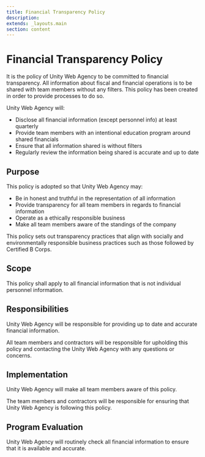 ```yaml
---
title: Financial Transparency Policy
description:
extends: _layouts.main
section: content
---
```


# Financial Transparency Policy

It is the policy of Unity Web Agency to be committed to financial transparency. All information about fiscal and financial operations is to be shared with team members without any filters. This policy has been created in order to provide processes to do so.

Unity Web Agency will:

* Disclose all financial information (except personnel info) at least quarterly
* Provide team members with an intentional education program around shared financials
* Ensure that all information shared is without filters
* Regularly review the information being shared is accurate and up to date

## Purpose

This policy is adopted so that Unity Web Agency may:

* Be in honest and truthful in the representation of all information
* Provide transparency for all team members in regards to financial information
* Operate as a ethically responsible business
* Make all team members aware of the standings of the company

This policy sets out transparency practices that align with socially and environmentally responsible business practices such as those followed by Certified B Corps.

## Scope

This policy shall apply to all financial information that is not individual personnel information.

## Responsibilities

Unity Web Agency will be responsible for providing up to date and accurate financial information.

All team members and contractors will be responsible for upholding this policy and contacting the Unity Web Agency with any questions or concerns.

## Implementation

Unity Web Agency will make all team members aware of this policy.

The team members and contractors will be responsible for ensuring that Unity Web Agency is following this policy.

## Program Evaluation

Unity Web Agency will routinely check all financial information to ensure that it is available and accurate.
